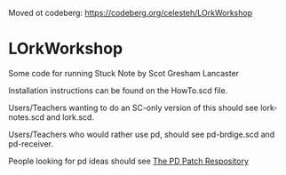 Moved ot codeberg: https://codeberg.org/celesteh/LOrkWorkshop

# LOrkWorkshop
Some code for running Stuck Note by Scot Gresham Lancaster


Installation instructions can be found on the HowTo.scd file.

Users/Teachers wanting to do an SC-only version of this should
see lork-notes.scd and lork.scd.

Users/Teachers who would rather use pd, should see pd-brdige.scd
and pd-receiver.

People looking for pd ideas should see [The PD Patch Respository](http://www.pdpatchrepo.info/)
